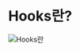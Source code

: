 # Hooks란?

![Hooks란](https://github.com/YEOM0625/TICTACTOE_ReactHooks/assets/109888011/fe0042c8-fe3b-4bc5-99c9-336b569eed50)
